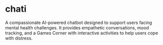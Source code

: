 # chati
A compassionate AI-powered chatbot designed to support users facing mental health challenges. It provides empathetic conversations, mood tracking, and a Games Corner with interactive activities to help users cope with distress.
